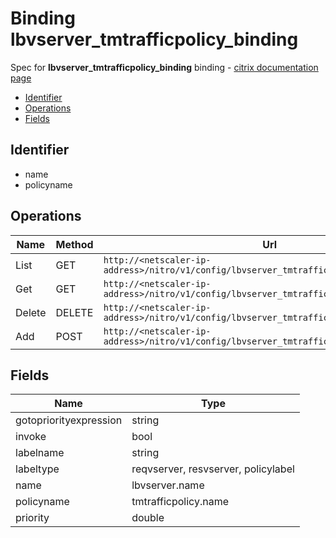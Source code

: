 # Binding lbvserver_tmtrafficpolicy_binding

Spec for **lbvserver_tmtrafficpolicy_binding** binding - [citrix documentation page](https://developer-docs.citrix.com/projects/netscaler-nitro-api/en/11.0/configuration/load-balancing/lbvserver_tmtrafficpolicy_binding/lbvserver_tmtrafficpolicy_binding/)

- [Identifier](#identifier)
- [Operations](#operations)
- [Fields](#fields)

## Identifier

- name
- policyname

## Operations

| Name | Method | Url |
|----|----|----|
| List | GET | `http://<netscaler-ip-address>/nitro/v1/config/lbvserver_tmtrafficpolicy_binding` |
| Get | GET | `http://<netscaler-ip-address>/nitro/v1/config/lbvserver_tmtrafficpolicy_binding/<name>` |
| Delete | DELETE | `http://<netscaler-ip-address>/nitro/v1/config/lbvserver_tmtrafficpolicy_binding/<name>` |
| Add | POST | `http://<netscaler-ip-address>/nitro/v1/config/lbvserver_tmtrafficpolicy_binding` |

## Fields

| Name | Type |
|----|----|
| gotopriorityexpression | string |
| invoke | bool |
| labelname | string |
| labeltype | reqvserver, resvserver, policylabel |
| name | lbvserver.name |
| policyname | tmtrafficpolicy.name |
| priority | double |

